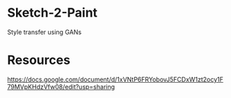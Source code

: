 # Sketch-2-Paint
Style transfer using GANs
# Resources 
https://docs.google.com/document/d/1xVNtP6FRYobovJ5FCDxW1zt2ocy1F79MVpKHdzVfw08/edit?usp=sharing

